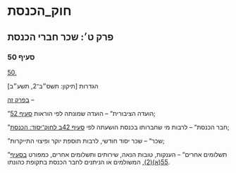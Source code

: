# חוק_הכנסת

## פרק ט׳: שכר חברי הכנסת

### סעיף 50

[50.](https://he.wikisource.org/wiki/%D7%97%D7%95%D7%A7_%D7%94%D7%9B%D7%A0%D7%A1%D7%AA#%D7%A1%D7%A2%D7%99%D7%A3_50)

הגדרות [תיקון: תשס״ב־2, תשע״ב]

[בפרק זה](https://he.wikisource.org/wiki/%D7%97%D7%95%D7%A7_%D7%94%D7%9B%D7%A0%D7%A1%D7%AA#%D7%A4%D7%A8%D7%A7_%D7%98) –

”הועדה הציבורית“ – הועדה שמונתה לפי הוראות [סעיף 52](https://he.wikisource.org/wiki/%D7%97%D7%95%D7%A7_%D7%94%D7%9B%D7%A0%D7%A1%D7%AA#%D7%A1%D7%A2%D7%99%D7%A3_52);

”חבר הכנסת“ – לרבות מי שחברותו בכנסת הושעתה לפי [סעיף 42ב לחוק־יסוד: הכנסת](https://he.wikisource.org/wiki/%D7%97%D7%95%D7%A7-%D7%99%D7%A1%D7%95%D7%93:_%D7%94%D7%9B%D7%A0%D7%A1%D7%AA#%D7%A1%D7%A2%D7%99%D7%A3_42%D7%91 "חוק-יסוד: הכנסת");

”שכר“ – שכר יסוד חודשי, לרבות תוספת יוקר ופיצוי התייקרות;

”תשלומים אחרים“ – הענקות, טובות הנאה, שירותים ותשלומים אחרים, כמפורט [בסעיף 55(א)(2)](https://he.wikisource.org/wiki/%D7%97%D7%95%D7%A7_%D7%94%D7%9B%D7%A0%D7%A1%D7%AA#%D7%A1%D7%A2%D7%99%D7%A3_55), המשולמים או הניתנים לחבר הכנסת בתקופת כהונתו.